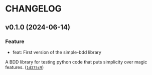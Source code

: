 # CHANGELOG



## v0.1.0 (2024-06-14)

### Feature

* feat: First version of the simple-bdd library

A BDD library for testing python code that puts simplicity over magic features. ([`1d375c9`](https://github.com/redhotbadger/simple-bdd/commit/1d375c9c242bb097d587d4d8d159821e1863fcc8))
